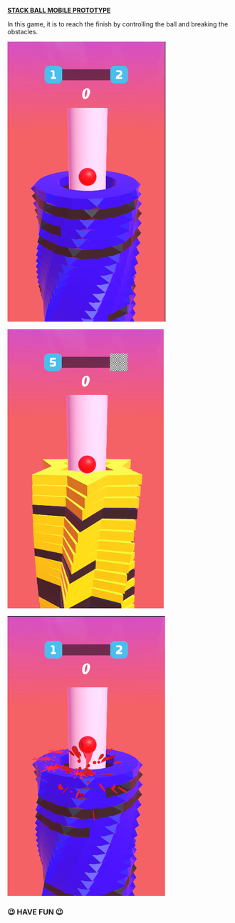 
**<u>STACK BALL MOBILE PROTOTYPE</u>**

In this game, it is to reach the finish by controlling the ball and breaking the obstacles.

![](https://github.com/MehmetPolat482/Game_Projects/blob/dbb40135c508915dbf4a7861dc89e14960366424/StackBall_Prototype/Images/Ekran%20g%C3%B6r%C3%BCnt%C3%BCs%C3%BC_20221123_154704.png)

![](https://github.com/MehmetPolat482/Game_Projects/blob/1f71ca3ab2a1ddaaf1b1afdbe35799639b3557a0/StackBall_Prototype/Images/Ekran%20g%C3%B6r%C3%BCnt%C3%BCs%C3%BC_20221123_154743.png)

![](https://github.com/MehmetPolat482/Game_Projects/blob/adc59bf88fc0b2ea8234471458362bcb78457849/StackBall_Prototype/Images/Ekran%20g%C3%B6r%C3%BCnt%C3%BCs%C3%BC_20221123_154828.png)

###                                          😉  **HAVE FUN** 😉
